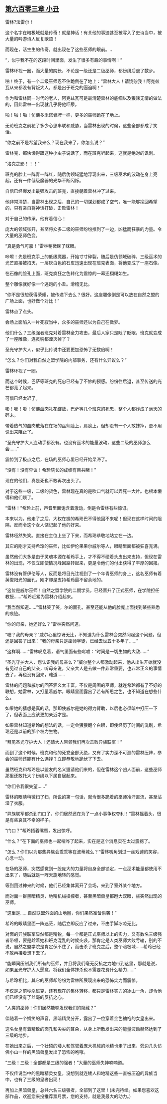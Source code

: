 ## [第六百零三章 小丑](https://www.xxbiquge.com/11_11222/8971590.html)


  雷林?法雷尔！

  这个名字在暗极域就是传奇！就是神话！有关他的事迹甚至被写入了史诗当中，被大量的吟游诗人反复歌颂！

  而现在，活生生的传奇，就出现在了这些巫师的眼前。..

  “，似乎我不在的这段时间里面，发生了很多有趣的事情啊！”

  雷林环视一圈，而大量的院长，不论是一级还是二级巫师，都纷纷后退了数步。

  啪！终于，有一个二级巫师忍不住跪倒在了地上：“雷林大人！请饶恕我！阿克兹瓦从来都没有背叛大人，都是出于班克的逼迫啊！”

  作为和雷林同一时代的老人，阿克兹瓦可是最清楚雷林的底细以及狠辣无情的做法的，因此雷林一出现就几乎将他吓尿。

  啪！啪！啪！仿佛多米诺骨牌一样，更多的巫师跪在了地上。

  无论班克之前花了多少心思串联和威胁，当雷林出现的时候，这些全部都成了笑话。

  “你之前不是希望我来么？现在我来了，你怎么说？”

  雷林克，都快懒得跟这种小虫子说话了，而在班克听起来，这就是绝对的讽刺。

  “洛克之影！！！”

  班克的脸上一阵青一阵红，随后伪领域猛地浮现出来，三级巫术的波动在身上亮起，还有一件低级魔器的光华不断闪烁。

  自信已经爆发出最强攻击的班克，直接朝着雷林冲了过来。

  他非常清楚，当雷林出现之后，自己的一切谋划都成了空气，唯一能够挽回希望的，只有亲自将神话打破，击败雷林！

  对于自己的传承，他有着信心！

  庞大的领域张开，甚至将众多二级的巫师纷纷推到了一边，凶猛而狂暴的力量。令大量的巫师色变。

  “真是勇气可嘉！”雷林稍微眯了眯眼。

  咔嚓！先是班克手上的低级魔器，开始寸寸碎裂，随后是伪领域破碎，三级巫术的光芒直接被掐灭，一层灰白色的石皮迅速出现在班克表面，将他变成了一座石像。

  在石像的脸孔上面，班克疯狂之色转化为震惊的一幕还栩栩如生。

  整个雕像就好像一个逃跑的小丑。滑稽无比。

  “你不是很想获得荣耀，被传递下去么？很好。这座雕像倒是可以放在自然之盟的广场上面，也好做个对比！”

  雷林点了点头。

  会场上面陷入一片死寂当中，众多的巫师还以为自己在做梦。

  他们什么？三级强者班克对着雷林全力攻击，最后人家只是眨了眨眼，班克就变成了一座雕像，连灵魂都湮灭掉了？

  圣光守护大人，似乎比传说中还要更加恐怖了无数倍啊！

  “怎么？你们对我自然之盟学院的内部事务，还有什么异议么？”

  雷林环视了一圈。

  而这个时候，巴萨等班克的死忠已经有了不妙的预感。纷纷往后退，甚至传送的光芒都亮了起来。

  可惜已经太迟了。

  嘭！嘭！嘭！仿佛血肉礼花绽放，巴萨等几个班克的死忠，整个人都炸成了满天的碎末。

  带着热气的血肉散落在在场的巫师脸上，肩膀上，但却没有一个人敢抹掉，更不用说出来阻止了。

  “圣光守护大人连动手都没有。也没有巫术的能量波动，这些二级的巫师怎么会……”

  震惊到了极点之后，在场的巫师心里已经开始呆滞了。

  “没有！没有异议！希玲院长的成绩有目共睹！”

  现在的他们，真是死也不敢再次出头了。

  对于这些一级，二级的货色，雷林现在真的是吹口气就可以弄死一大片。也根本懒得和他们烦了。

  “雷林！”希玲上前，声音里面饱含着激动，倒是令雷林有些惊讶。

  本来以为，他走了之后，大权在握的希玲巴不得他回不来呢！但现在这样时间的阻隔，反而令这个女人惦记起了他的好来。

  雷林哑然失笑。直接在主位上坐了下来，而希玲恭敬地站立在一边。

  其它的刚才支持希玲的巫师，比如伊伦果果尔威尔等人，眼睛里面都被狂喜充满。

  虽然他们大多是由于灵魂本源在希玲手上，才不得不硬着头皮出来支持，但现在雷林的出现，不仅立即使情况峰回路转起来，更是令他们的付出获得了丰厚的回报。

  雷林没有管伊伦等人，反而是将目光注视到了一个年青巫师的身上，这名巫师有着英俊阳光的面孔，刚才却是支持希玲最不留余地的。

  “这位是威尔巫师！自然之盟学院的二期学员，已经晋升了正式巫师，在学院担任教授……”希玲赶紧为雷林介绍起来。

  “我当然知道……”雷林笑了笑，尔的面孔，甚至还能从他的脸庞上面找到某些熟悉的痕迹。

  “你的母亲，她还好么？”雷林突然问道。

  “嗯？我的母亲？”威尔心里惊讶无比，不知道为什么雷林会突然问起这个问题，但还是回答了出来：“我的母亲只是巫师学徒，已经去世五十多年了……”

  “这样啊……”雷林叹息着，语气里面有些唏嘘：“时间是一切生物的大敌……”

  “圣光守护大人，您认识我的母亲么？”威尔整个人都激动起来，他从出生开始就没有见过自己的父亲，听母亲说，父亲大人是去做一件非常重要，也非常正义的事情去了，再也没有回来，难道……

  雷林的问题和威尔的回答涵义太丰富，不仅是周围的巫师，就连希玲都有了不好的联想，她雷林，又打量着威尔，眼睛里面露出了若有所思之色，也不知道在想些什么。

  如果她的猜想是真的话，那即使威尔是她的得力臂助，以后也必须暗中打压一下了，但表面上应该更加亲近才是。

  如果雷林知道希玲的想法的话，一定会狠狠翻个白眼，即使经历了时间的洗刷，希玲还是以前的那个权力生物。

  “拜见圣光守护大人！还请大人带领我们再次击败异族联军！”

  而到了这个时候，班克和他的死党全部灭绝，又有了实力深不可测的雷林压阵，参会的巫师还能有什么选择？立即恭敬地跪伏了下去。

  虽然班克和希玲是以盟友的名义邀请他们来的，但在雷林这个凶人面前，这些巫师那里还敢托大？纷纷以下属自居起来。

  “你们令我很失望……”

  雷林的眼睛稍微扫了扫，所说的第一句话，就令很多跪着的巫师冷汗直流，甚至沾湿了衣服。

  “异族联军都杀到门口了，你们居然还在为了一点小事争权夺利！”雷林摇着头，很是有些哀其不幸的样子。

  “门口？”希玲捂着嘴唇，发出惊呼。

  “什么？”在下面的巫师也一起喧哗了起来，实在是这个消息实在太过震撼了。

  “怎么？你们以为那些异族会乖乖等在波蒂城么？”雷林嘴角划过一丝戏谑的笑容，心念一动。

  在场的巫师，突然感觉到一股庞大的力量将自身全部锁定，一点巫术能量都使用不出来了，随后就是一阵天旋地转的感觉。

  等到回过神来的时候，他们已经集体离开了会场，来到了室外某个地方。

  而对面一群黑暗精灵，地精机械操控者，甚至黑暗兽皇都瞪大双眼，些突然出现的巫师。

  “这里是……自然联盟外面的山地圈，你们果然准备偷袭！”

  希玲的眼睛里面一阵迷茫，随后立即反应了过来，不由手脚冰凉无比。

  对面的异族联军显然都是精锐，每一个都是正式巫师以上的实力，又有数名三级强者带领，要是趁着她和班克混乱的时候突袭，那肯定是人类巫师大败亏输，别的不说，自然之盟学院是肯定保不住了，而击杀了班克之后，整个暗极域……希玲已经不敢再接着想下去了。

  “能瞬间压制我们所有的巫师，并且将我们毫无反抗之力地带到这里，那就是说，如果圣光守护大人愿意，将我们全体抹杀也不需要花费什么精力……”

  与希玲相比，其它的巫师却纷纷为雷林所展现出来的恐怖实力而震惊。

  不仅是之前秒杀班克，还有现在的集体转移，都只是雷林实力的冰山一角，却令他们已经没有了丝毫的反抗之心。

  “人类的巫师！你们居然能够发现我们的隐藏？”

  伴随着一个娇笑的声音，黑暗精灵分开，露出了一位穿着金色袖袍的女皇出来。

  这名女皇有着精致的面孔和尖尖的耳朵，从身上所散发出来的能量波动赫然达到了三级的地步。

  在她出来之后，一个壮硕的矮人和驾驭着庞大机械的地精也走了出来，旁边几头仿佛小山一样的黑暗兽皇发出了恐怖的咆哮。

  “三级！三级！全部都是三级的强者！”大量的巫师失神喃喃道。

  不仅传说当中的黑暗精灵女皇，没想到就连矮人和地精这些一直被压迫的异族当中，也有了三级的皇者出现！

  再加上黑暗兽皇，总共六名三级强者，全部到了这里！(未完待续。如果您喜欢这部作品，欢迎您来投推荐票月票，您的支持，就是我最大的动力。)
